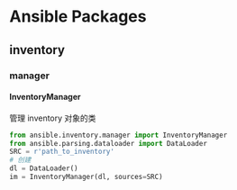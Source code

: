 # Ansible Packages

## inventory

### manager

#### InventoryManager

管理 inventory 对象的类

``` python
from ansible.inventory.manager import InventoryManager
from ansible.parsing.dataloader import DataLoader
SRC = r'path_to_inventory'
# 创建
dl = DataLoader()
im = InventoryManager(dl, sources=SRC)
```

